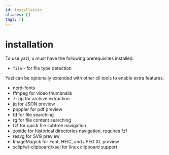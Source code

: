 ```yaml
---
id: installation
aliases: []
tags: []
---
```


# installation
To use yazi, u must have the following prerequisites installed:
- `file` - for file type detection

Yazi can be optionally extended with other cli tools to enable extra features. 
- nerd-fonts
- ffmpeg for video thumbnails
- 7-zip for archive extraction
- jq for JSON preview
- poppler for pdf preview
- fd for file searching
- rg for file content searching
- fzf for quick file subtree navigation
- zoxide for historical directories navigation, requires fzf
- resvg for SVG preview
- ImageMagick for Font, HEIC, and JPEG XL preview
- xclip/wl-clipboard/xsel for linux clipboard support
